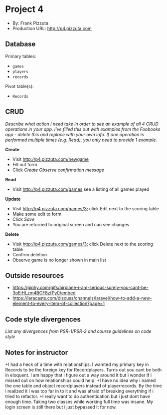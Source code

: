 # Project 4
+ By: Frank Pizzuta
+ Production URL: <http://p4.pizzuta.com>

## Database

Primary tables:
  + `games`
  + `players`
  + `records`
  
Pivot table(s):
  + `Records`


## CRUD
*Describe what action I need take in order to see an example of all 4 CRUD operations in your app. I've filled this out with examples from the Foobooks app - delete this and replace with your own info. If one operation is performed multiple times (e.g. Read), you only need to provide 1 example.*

__Create__
  + Visit <http://p4.pizzuta.com/newgame>
  + Fill out form
  + Click *Create*
  *Observe confirmation message*
  
__Read__
  + Visit <http://p4.pizzuta.com/games> see a listing of all games played
  
__Update__
  + Visit <http://p4.pizzuta.com/games/3>; click Edit next to the scoring table
  + Make some edit to form
  + Click *Save*
  + You are returned to original screen and can see changes
  
__Delete__
  + Visit <http://p4.pizzuta.com/games/3>; click Delete next to the scoring table
  + Confirm deletion
  + Observe game is no longer shown in main list

## Outside resources
+ <https://giphy.com/gifs/airplane-i-am-serious-surely-you-cant-be-3oEjHLzm4BCF8zfPy0/embed>
+ <https://laracasts.com/discuss/channels/laravel/how-to-add-a-new-element-to-every-item-of-collection?page=1>

## Code style divergences
*List any divergences from PSR-1/PSR-2 and course guidelines on code style*

## Notes for instructor
+I had a heck of a time with relationships. I wamted my primary key in Records to be the foreign key for Recordplayers. Turns out you cant be both in eloquent. I am happy that i figure out a way around it but i wonder if i missed out on how relationships could help.
+I have no idea why i named the one table and object recordplayers instead of playerrecords. By the time i realized it i was too far in to it and was afraid of breaking everything if i tried to refactor. 
+I really want to do authentication but i just dont have enough time. Taking two classes while working full time was insane. My login screen is still there but i just bypassed it for now.
